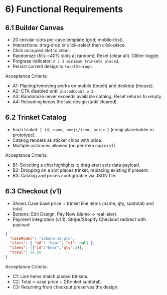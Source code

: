 # 6) Functional Requirements

## 6.1 Builder Canvas
- 20 circular slots per case template (grid; mobile‑first).
- Interactions: drag‑drop or click‑select then click‑place.
- Click occupied slot to clear.
- Randomize (fills ~40% slots at random). Reset (clear all). Glitter toggle.
- Progress indicator: `X / 3 minimum trinkets placed`.
- Persist current design to `localStorage`.

Acceptance Criteria:
- A1: Placing/removing works on mobile (touch) and desktop (mouse).
- A2: CTA disabled until `placedCount ≥ 3`.
- A3: Randomize never exceeds available catalog; Reset returns to empty.
- A4: Reloading keeps the last design (until cleared).

## 6.2 Trinket Catalog
- Each trinket: `{ id, name, emoji/icon, price }` (emoji placeholder in prototype).
- Catalog renders as sticker chips with price.
- Multiple instances allowed (no per‑item cap in v1).

Acceptance Criteria:
- B1: Selecting a chip highlights it; drag‑start sets data payload.
- B2: Dropping on a slot places trinket, replacing existing if present.
- B3: Catalog and prices configurable via JSON file.

## 6.3 Checkout (v1)
- Shows Case base price + trinket line items (name, qty, subtotal) and total.
- Buttons: Edit Design, Pay Now (demo → real later).
- Payment integration (v1.1): Stripe/Shopify Checkout redirect with payload:

```json
{
  "caseModel": "iphone-15-pro",
  "slots": { "s0": "bear", "s1": null },
  "items": [{"id":"bear","qty":3}],
  "total": 28.50
}
```

Acceptance Criteria:
- C1: Line items match placed trinkets.
- C2: Total = case price + Σ(trinket subtotal).
- C3: Returning from checkout preserves the design.

